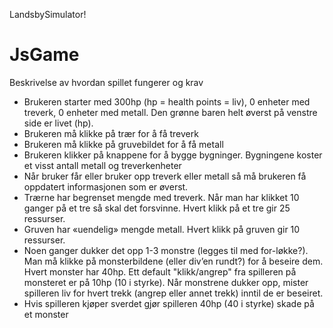 LandsbySimulator!


# JsGame
Beskrivelse av hvordan spillet fungerer og krav
-	Brukeren starter med 300hp (hp = health points = liv), 0 enheter med treverk, 0 enheter med metall. Den grønne baren helt øverst på venstre side er livet (hp). 
-	Brukeren må klikke på trær for å få treverk
-	Brukeren må klikke på gruvebildet for å få metall
-	Brukeren klikker på knappene for å bygge bygninger. Bygningene koster et visst antall metall og treverkenheter
-	Når bruker får eller bruker opp treverk eller metall så må brukeren få oppdatert informasjonen som er øverst.
-	Trærne har begrenset mengde med treverk. Når man har klikket 10 ganger på et tre så skal det forsvinne. Hvert klikk på et tre gir 25 ressurser.
-	Gruven har «uendelig» mengde metall. Hvert klikk på gruven gir 10 ressurser.
-	Noen ganger dukker det opp 1-3 monstre (legges til med for-løkke?). Man må klikke på monsterbildene (eller div’en rundt?) for å beseire dem. Hvert monster har 40hp. Ett default "klikk/angrep" fra spilleren på monsteret er på 10hp (10 i styrke). Når monstrene dukker opp, mister spilleren liv for hvert trekk (angrep eller annet trekk) inntil de er beseiret.
-	Hvis spilleren kjøper sverdet gjør spilleren 40hp (40 i styrke) skade på et monster

